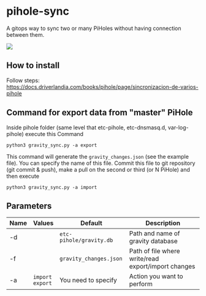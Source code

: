 # pihole-sync
A gitops way to sync two or many PiHoles without having connection between them.

[![](https://docs.driverlandia.com/uploads/images/gallery/2023-10/scaled-1680-/YzZcEwjAOPOvwIHo-image-1697823619387.png)](https://docs.driverlandia.com/uploads/images/gallery/2023-10/YzZcEwjAOPOvwIHo-image-1697823619387.png)

## How to install

Follow steps: https://docs.driverlandia.com/books/pihole/page/sincronizacion-de-varios-pihole

## Command for export data from "master" PiHole

Inside pihole folder (same level that etc-pihole, etc-dnsmasq.d, var-log-pihole) execute this Command


```
python3 gravity_sync.py -a export
```

This command will generate the `gravity_changes.json` (see the example file). You can specify the name of this file.
Commit this file to git repository (git commit & push), make a pull on the second or third (or N PiHole) and then execute

```
python3 gravity_sync.py -a import
```

## Parameters

|Name|Values|Default|Description|
|-|-|-|-|
|-d||`etc-pihole/gravity.db`|Path and name of gravity database|
|-f||`gravity_changes.json`|Path of file where write/read export/import changes|
|-a|`import`<br>`export`|You need to specify|Action you want to perform|
